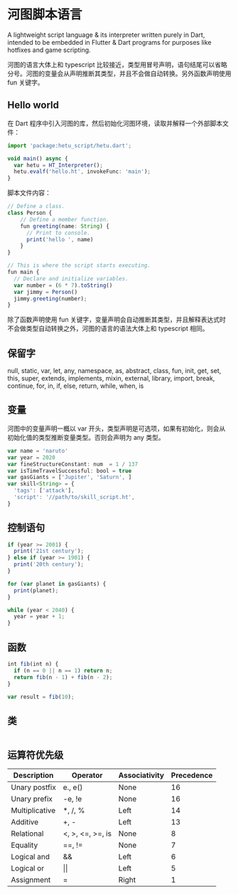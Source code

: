 # 河图脚本语言

A lightweight script language & its interpreter written purely in Dart, intended to be embedded in Flutter & Dart programs for purposes like hotfixes and game scripting.

河图的语言大体上和 typescript 比较接近，类型用冒号声明，语句结尾可以省略分号。河图的变量会从声明推断其类型，并且不会做自动转换。另外函数声明使用 fun 关键字。

## Hello world

在 Dart 程序中引入河图的库，然后初始化河图环境，读取并解释一个外部脚本文件：

```typescript
import 'package:hetu_script/hetu.dart';

void main() async {
  var hetu = HT_Interpreter();
  hetu.evalf('hello.ht', invokeFunc: 'main');
}
```

脚本文件内容：

```typescript
// Define a class.
class Person {
    // Define a member function.
    fun greeting(name: String) {
      // Print to console.
      print('hello ', name)
    }
}

// This is where the script starts executing.
fun main {
  // Declare and initialize variables.
  var number = (6 * 7).toString()
  var jimmy = Person()
  jimmy.greeting(number);
}
```

除了函数声明使用 fun 关键字，变量声明会自动推断其类型，并且解释表达式时不会做类型自动转换之外，河图的语言的语法大体上和 typescript 相同。

## 保留字

null, static, var, let, any, namespace, as, abstract, class, fun, init, get, set, this, super, extends, implements, mixin, external, library, import, break, continue, for, in, if, else, return, while, when, is

## 变量

河图中的变量声明一概以 var 开头，类型声明是可选项，如果有初始化，则会从初始化值的类型推断变量类型。否则会声明为 any 类型。

```typescript
var name = 'naruto'
var year = 2020
var fineStructureConstant: num  = 1 / 137
var isTimeTravelSuccessful: bool = true
var gasGiants = ['Jupiter', 'Saturn', ]
var skill<String> = {
  'tags': ['attack'],
  'script': '//path/to/skill_script.ht',
}
```

## 控制语句

```typescript
if (year >= 2001) {
  print('21st century');
} else if (year >= 1901) {
  print('20th century');
}

for (var planet in gasGiants) {
  print(planet);
}

while (year < 2040) {
  year = year + 1;
}
```

## 函数

```typescript
int fib(int n) {
  if (n == 0 || n == 1) return n;
  return fib(n - 1) + fib(n - 2);
}

var result = fib(10);
```

## 类

```typescript

```

## 运算符优先级

| Description    | Operator         | Associativity | Precedence |
| -------------- | ---------------- | ------------- | ---------- |
| Unary postfix  | e., e()          | None          | 16         |
| Unary prefix   | -e, !e           | None          | 16         |
| Multiplicative | \*, /, %         | Left          | 14         |
| Additive       | +, -             | Left          | 13         |
| Relational     | <, >, <=, >=, is | None          | 8          |
| Equality       | ==, !=           | None          | 7          |
| Logical and    | &&               | Left          | 6          |
| Logical or     | \|\|             | Left          | 5          |
| Assignment     | =                | Right         | 1          |
